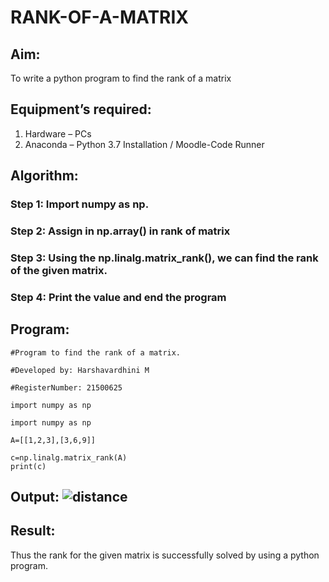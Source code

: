# RANK-OF-A-MATRIX
## Aim:
To write a python program to find the rank of a matrix
## Equipment’s required:
1. 	Hardware – PCs
2. 	Anaconda – Python 3.7 Installation / Moodle-Code Runner
## Algorithm:
### Step 1: Import numpy as np.
### Step 2: Assign in np.array() in rank of matrix
### Step 3: Using the np.linalg.matrix_rank(), we can find the rank of the given matrix.
### Step 4: Print the value and end the program
## Program:
~~~
#Program to find the rank of a matrix.

#Developed by: Harshavardhini M

#RegisterNumber: 21500625

import numpy as np

import numpy as np

A=[[1,2,3],[3,6,9]]

c=np.linalg.matrix_rank(A)
print(c)
~~~~

## Output: ![distance](MATHS02.PNG)
## Result:
Thus the rank for the given matrix is successfully solved by  using a python program.
